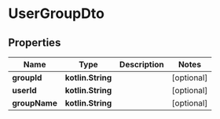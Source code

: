 
# UserGroupDto

## Properties
Name | Type | Description | Notes
------------ | ------------- | ------------- | -------------
**groupId** | **kotlin.String** |  |  [optional]
**userId** | **kotlin.String** |  |  [optional]
**groupName** | **kotlin.String** |  |  [optional]



